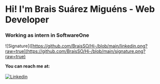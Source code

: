 # Hi! I'm Brais Suárez Miguéns - Web Developer
### Working as intern in SoftwareOne
![Signature]([https://github.com/BraisSO/Hi-/blob/main/linkedin.png?raw=true](https://github.com/BraisSO/Hi-/blob/main/signature.png?raw=true)

**You can reach me at:**
<br><br>
[![Linkedin](https://github.com/BraisSO/Hi-/blob/main/linkedin.png?raw=true)](https://https://www.linkedin.com/feed/)

